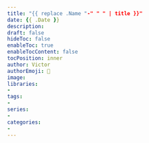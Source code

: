```yaml
---
title: "{{ replace .Name "-" " " | title }}"
date: {{ .Date }}
description:
draft: false
hideToc: false
enableToc: true
enableTocContent: false
tocPosition: inner
author: Victor
authorEmoji: 👻
image:
libraries:
- 
tags:
-
series:
-
categories:
-
---
```

